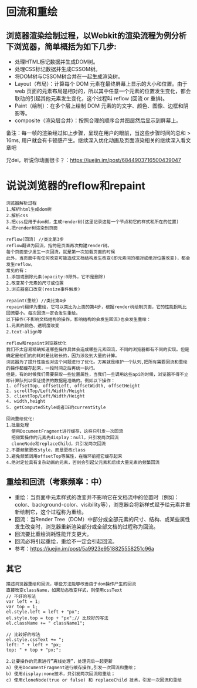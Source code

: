 # 回流和重绘

## 浏览器渲染绘制过程，以Webkit的渲染流程为例分析下浏览器，简单概括为如下几步:
* 处理HTML标记数据并生成DOM树。
* 处理CSS标记数据并生成CSSOM树。
* 将DOM树与CSSOM树合并在一起生成渲染树。
* Layout（布局）：计算每个 DOM 元素在最终屏幕上显示的大小和位置。由于 web 页面的元素布局是相对的，所以其中任意一个元素的位置发生变化，都会联动的引起其他元素发生变化，这个过程叫 reflow (回流 or 重排)。
* Paint（绘制）：在多个层上绘制 DOM 元素的的文字、颜色、图像、边框和阴影等。
* composite（渲染层合并）：按照合理的顺序合并图层然后显示到屏幕上。

备注：每一帧的渲染经过如上步骤，呈现在用户的眼前，当这些步骤时间的总和 > 16ms, 用户就会有卡顿感产生。继续深入优化动画及页面渲染相关的继续深入看文章吧

兄dei，听说你动画很卡？：https://juejin.im/post/6844903716500439047


# 说说浏览器的reflow和repaint

```
浏览器解析过程
1.解析html生成dom树
2.解析css
3.把css应用于dom树，生成render树(这里记录这每一个节点和它的样式和所在的位置)
4.把render树渲染到页面

reflow(回流) //类比第3步
reflow翻译为回流，指的是页面再次构建render树。
每个页面至少发生一次回流，就是第一次加载页面的时候
此外，当页面中有任何改变可能造成文档结构发生改变(即元素间的相对或绝对位置改变)，都会发生reflow，
常见的有：
1.添加或删除元素(opacity:0除外，它不是删除)
2.改变某个元素的尺寸或位置
3.浏览器窗口改变(resize事件触发)

repaint(重绘) //类比第4步
repaint翻译为重绘，它可以类比为上面的第4步，根据render树绘制页面，它的性能损耗比回流要小。每次回流一定会发生重绘。
以下操作(不影响文档结构的操作，影响结构的会发生回流)也会发生重绘：
1.元素的颜色、透明度改变
2.text-align等

reflow和repaint浏览器优化
我们不太容易精确知道哪些操作具体会造成哪些元素回流，不同的浏览器都有不同的实现。但是确定是他们的的耗时是比较长的，因为涉及到大量的计算。
浏览器为了提升性能也对这个问题进行了优化。方案就是维护一个队列,把所有需要回流和重绘的操作都缓存起来，一段时间之后再统一执行。
但是，有的时候我们需要获取一些位置属性，当我们一旦调用这些api的时候，浏览器不得不立即计算队列以保证提供的数据是准确的。例如以下操作：
1. offsetTop, offsetLeft, offsetWidth, offsetHeight
2. scrollTop/Left/Width/Height
3. clientTop/Left/Width/Height
4. width,height
5. getComputedStyle或者IE的currentStyle

回流重绘优化:
1.批量处理
  使用DocumentFragment进行缓存，这样只引发一次回流
  把频繁操作的元素先display：null，只引发两次回流
  cloneNode和replaceChild，只引发两次回流
2.不要频繁更改style，而是更改class
3.避免频繁调用offsetTop等属性，在循环前把它缓存起来
4.绝对定位具有复杂动画的元素，否则会引起父元素和后续大量元素的频繁回流
```

## 重绘和回流（考察频率：中）
* 重绘：当页面中元素样式的改变并不影响它在文档流中的位置时（例如：color、background-color、visibility等），浏览器会将新样式赋予给元素并重新绘制它，这个过程称为重绘。
* 回流：当Render Tree（DOM）中部分或全部元素的尺寸、结构、或某些属性发生改变时，浏览器重新渲染部分或全部文档的过程称为回流。
* 回流要比重绘消耗性能开支更大。
* 回流必将引起重绘，重绘不一定会引起回流。
* 参考：https://juejin.im/post/5a9923e9518825558251c96a

## 其它
```
描述浏览器重绘和回流，哪些方法能够改善由于dom操作产生的回流
直接改变className，如果动态改变样式，则使用cssText
// 不好的写法
var left = 1;
var top = 1;
el.style.left = left + "px";
el.style.top = top + "px";// 比较好的写法
el.className += " className1";
 
// 比较好的写法
el.style.cssText += "; 
left: " + left + "px; 
top: " + top + "px;";

2.让要操作的元素进行”离线处理”，处理完后一起更新
a) 使用DocumentFragment进行缓存操作,引发一次回流和重绘；
b) 使用display:none技术，只引发两次回流和重绘；
c) 使用cloneNode(true or false) 和 replaceChild 技术，引发一次回流和重绘
```